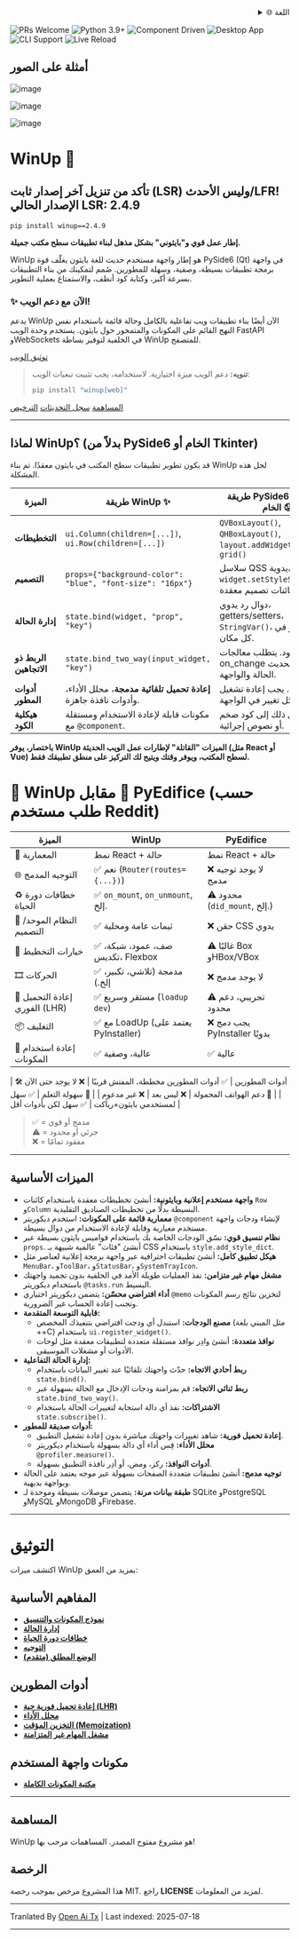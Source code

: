 <div align="right">
  <details>
    <summary >🌐 اللغة</summary>
    <div>
      <div align="center">
        <a href="https://openaitx.github.io/view.html?user=mebaadwaheed&project=winup&lang=en">English</a>
        | <a href="https://openaitx.github.io/view.html?user=mebaadwaheed&project=winup&lang=zh-CN">简体中文</a>
        | <a href="https://openaitx.github.io/view.html?user=mebaadwaheed&project=winup&lang=zh-TW">繁體中文</a>
        | <a href="https://openaitx.github.io/view.html?user=mebaadwaheed&project=winup&lang=ja">日本語</a>
        | <a href="https://openaitx.github.io/view.html?user=mebaadwaheed&project=winup&lang=ko">한국어</a>
        | <a href="https://openaitx.github.io/view.html?user=mebaadwaheed&project=winup&lang=hi">हिन्दी</a>
        | <a href="https://openaitx.github.io/view.html?user=mebaadwaheed&project=winup&lang=th">ไทย</a>
        | <a href="https://openaitx.github.io/view.html?user=mebaadwaheed&project=winup&lang=fr">Français</a>
        | <a href="https://openaitx.github.io/view.html?user=mebaadwaheed&project=winup&lang=de">Deutsch</a>
        | <a href="https://openaitx.github.io/view.html?user=mebaadwaheed&project=winup&lang=es">Español</a>
        | <a href="https://openaitx.github.io/view.html?user=mebaadwaheed&project=winup&lang=it">Itapano</a>
        | <a href="https://openaitx.github.io/view.html?user=mebaadwaheed&project=winup&lang=ru">Русский</a>
        | <a href="https://openaitx.github.io/view.html?user=mebaadwaheed&project=winup&lang=pt">Português</a>
        | <a href="https://openaitx.github.io/view.html?user=mebaadwaheed&project=winup&lang=nl">Nederlands</a>
        | <a href="https://openaitx.github.io/view.html?user=mebaadwaheed&project=winup&lang=pl">Polski</a>
        | <a href="https://openaitx.github.io/view.html?user=mebaadwaheed&project=winup&lang=ar">العربية</a>
        | <a href="https://openaitx.github.io/view.html?user=mebaadwaheed&project=winup&lang=fa">فارسی</a>
        | <a href="https://openaitx.github.io/view.html?user=mebaadwaheed&project=winup&lang=tr">Türkçe</a>
        | <a href="https://openaitx.github.io/view.html?user=mebaadwaheed&project=winup&lang=vi">Tiếng Việt</a>
        | <a href="https://openaitx.github.io/view.html?user=mebaadwaheed&project=winup&lang=id">Bahasa Indonesia</a>
      </div>
    </div>
  </details>
</div>

![PRs Welcome](https://img.shields.io/badge/PRs-welcome-brightgreen)
![Python 3.9+](https://img.shields.io/badge/python-3.9%2B-blue)
![Component Driven](https://img.shields.io/badge/architecture-component--driven-orange)
![Desktop App](https://img.shields.io/badge/platform-desktop-lightgrey)
![CLI Support](https://img.shields.io/badge/CLI-supported-critical)
![Live Reload](https://img.shields.io/badge/live--reload-enabled-blue)

## أمثلة على الصور

![image](https://github.com/user-attachments/assets/81d016e9-e10a-4438-ab94-99b6d76b8efe)

![image](https://github.com/user-attachments/assets/154dc3f4-ea8c-4f6f-84d3-88c7ab74a46f)

![image](https://github.com/user-attachments/assets/2318f701-6ec8-4402-abcc-40c879bf1a10)

# WinUp 🚀

## تأكد من تنزيل آخر إصدار ثابت (LSR) وليس الأحدث/LFR! الإصدار الحالي LSR: 2.4.9

`pip install winup==2.4.9`

**إطار عمل قوي و"بايثوني" بشكل مذهل لبناء تطبيقات سطح مكتب جميلة.**

WinUp هو إطار واجهة مستخدم حديث للغة بايثون يغلّف قوة PySide6 (Qt) في واجهة برمجة تطبيقات بسيطة، وصفية، وسهلة للمطورين. صُمم لتمكينك من بناء التطبيقات بسرعة أكبر، وكتابة كود أنظف، والاستمتاع بعملية التطوير.

### ✨ الآن مع دعم الويب!
يدعم WinUp الآن أيضًا بناء تطبيقات ويب تفاعلية بالكامل وحالة قائمة باستخدام نفس النهج القائم على المكونات والمتمحور حول بايثون. يستخدم وحدة الويب FastAPI وWebSockets في الخلفية لتوفير بساطة WinUp للمتصفح.

[توثيق الويب](https://raw.githubusercontent.com/mebaadwaheed/winup/main/docs/web/README.md)

> **تنويه:** دعم الويب ميزة اختيارية. لاستخدامه، يجب تثبيت تبعيات الويب:
> ```bash
> pip install "winup[web]"
> ```

[المساهمة](https://raw.githubusercontent.com/mebaadwaheed/winup/main/CONTRIBUTING.md)
[سجل التحديثات](https://raw.githubusercontent.com/mebaadwaheed/winup/main/CHANGELOG.md)
[الترخيص](LICENSE)

---

## لماذا WinUp؟ (بدلاً من PySide6 الخام أو Tkinter)

قد يكون تطوير تطبيقات سطح المكتب في بايثون معقدًا. تم بناء WinUp لحل هذه المشكلة.

| الميزة                  | طريقة WinUp ✨                                                                  | طريقة PySide6 / Tkinter الخام 😟                                                              |
| ----------------------- | ------------------------------------------------------------------------------ | ------------------------------------------------------------------------------------------- |
| **التخطيطات**           | `ui.Column(children=[...])`, `ui.Row(children=[...])`                          | `QVBoxLayout()`, `QHBoxLayout()`, `layout.addWidget()`, `pack()`, `grid()`                  |
| **التصميم**             | `props={"background-color": "blue", "font-size": "16px"}`                      | سلاسل QSS يدوية، `widget.setStyleSheet(...)`، كائنات تصميم معقدة.                           |
| **إدارة الحالة**        | `state.bind(widget, "prop", "key")`                                            | دوال رد يدوي، getters/setters، `StringVar()`، كود مكرر في كل مكان.                           |
| **الربط ذو الاتجاهين**  | `state.bind_two_way(input_widget, "key")`                                      | غير موجود. يتطلب معالجات on_change يدوية لتحديث الحالة والواجهة.                             |
| **أدوات المطور**        | **إعادة تحميل تلقائية مدمجة**، محلل الأداء، وأدوات نافذة جاهزة.                | غير موجودة. يجب إعادة تشغيل التطبيق لكل تغيير في الواجهة.                                    |
| **هيكلية الكود**        | مكونات قابلة لإعادة الاستخدام ومستقلة مع `@component`.                        | غالبًا ما يؤدي ذلك إلى كود ضخم أو نصوص إجرائية.                                              |

**باختصار، يوفر WinUp الميزات "القاتلة" لإطارات عمل الويب الحديثة (مثل React أو Vue) لسطح المكتب، ويوفر وقتك ويتيح لك التركيز على منطق تطبيقك فقط.**

# 🧊 WinUp مقابل 🧱 PyEdifice (حسب طلب مستخدم Reddit)

| الميزة                          | WinUp      | PyEdifice                        |
|----------------------------------|--------------------------------------|----------------------------------|
| 🧱 المعمارية                    | نمط React + حالة        | نمط React + حالة                 |
| 🌐 التوجيه المدمج                | ✅ نعم (`Router(routes={...})`)      | ❌ لا يوجد توجيه مدمج             |
| ♻️ خطافات دورة الحياة           | ✅ `on_mount`, `on_unmount`, إلخ.    | ⚠️ محدود (`did_mount`, إلخ.)      |
| 🎨 النظام الموحد/التصميم         | ✅ ثيمات عامة ومحلية                 | ❌ حقن CSS يدوي                   |
| 🔲 خيارات التخطيط                | ✅ صف، عمود، شبكة، تكديس، Flexbox   | ⚠️ غالبًا Box وHBox/VBox          |
| 🎞️ الحركات                      | ✅ مدمجة (تلاشي، تكبير، إلخ.)       | ❌ لا يوجد مدمج                   |
| 🔁 إعادة التحميل الفوري (LHR)    | ✅ مستقر وسريع (`loadup dev`)       | ⚠️ تجريبي، دعم محدود              |
| 📦 التغليف                       | ✅ مع LoadUp (يعتمد على PyInstaller) | ❌ يجب دمج PyInstaller يدويًا      |
| 🧩 إعادة استخدام المكونات        | ✅ عالية، وصفية                      | ✅ عالية                           |

| 🛠 أدوات المطورين              | ✅ أدوات المطورين مخططة، المفتش قريبًا  | ❌ لا يوجد حتى الآن                 |
| 📱 دعم الهواتف المحمولة         | ❌ ليس بعد                           | ❌ غير مدعوم                       |
| 🧠 سهولة التعلم                 | ✅ سهل لمستخدمي بايثون+ريأكت         | ✅ سهل لكن بأدوات أقل              |

> ✅ = مدمج أو قوي  
> ⚠️ = جزئي أو محدود  
> ❌ = مفقود تمامًا
---

## الميزات الأساسية

*   **واجهة مستخدم إعلانية وبايثونية:** أنشئ تخطيطات معقدة باستخدام كائنات `Row` و`Column` البسيطة بدلًا من تخطيطات الصناديق التقليدية.
*   **معمارية قائمة على المكونات:** استخدم ديكوريتر `@component` لإنشاء ودجات واجهة مستخدم معيارية وقابلة لإعادة الاستخدام من دوال بسيطة.
*   **نظام تنسيق قوي:** نسّق الودجات الخاصة بك باستخدام قواميس بايثون بسيطة عبر `props`. أنشئ "فئات" عالمية شبيهة بـ CSS باستخدام `style.add_style_dict`.
*   **هيكل تطبيق كامل:** أنشئ تطبيقات احترافية عبر واجهة برمجة إعلانية لعناصر مثل `MenuBar`، و`ToolBar`، و`StatusBar`، و`SystemTrayIcon`.
*   **مشغل مهام غير متزامن:** نفذ العمليات طويلة الأمد في الخلفية بدون تجميد واجهتك باستخدام ديكوريتر `@tasks.run` البسيط.
*   **أداء افتراضي محسّن:** يتضمن ديكوريتر اختياري `@memo` لتخزين نتائج رسم المكونات وتجنب إعادة الحساب غير الضرورية.
*   **قابلية التوسعة المتقدمة:**
    *   **مصنع الودجات:** استبدل أي ودجت افتراضي بتنفيذك المخصص (مثل المبني بلغة ++C) باستخدام `ui.register_widget()`.
    *   **نوافذ متعددة:** أنشئ وادِر نوافذ مستقلة متعددة لتطبيقات معقدة مثل لوحات الأدوات أو مشغلات الموسيقى.
*   **إدارة الحالة التفاعلية:**
    *   **ربط أحادي الاتجاه:** حدّث واجهتك تلقائيًا عند تغيير البيانات باستخدام `state.bind()`.
    *   **ربط ثنائي الاتجاه:** قم بمزامنة ودجات الإدخال مع الحالة بسهولة عبر `state.bind_two_way()`.
    *   **الاشتراكات:** نفذ أي دالة استجابة لتغييرات الحالة باستخدام `state.subscribe()`.
*   **أدوات صديقة للمطور:**
    *   **إعادة تحميل فورية:** شاهد تغييرات واجهتك مباشرة بدون إعادة تشغيل التطبيق.
    *   **محلل الأداء:** قِس أداء أي دالة بسهولة باستخدام ديكوريتر `@profiler.measure()`.
    *   **أدوات النوافذ:** ركز، ومض، أو أدِر نافذة التطبيق بسهولة.
*   **توجيه مدمج:** أنشئ تطبيقات متعددة الصفحات بسهولة عبر موجه يعتمد على الحالة وبواجهة بديهية.
*   **طبقة بيانات مرنة:** يتضمن موصلات بسيطة وموحدة لـ SQLite وPostgreSQL وMySQL وMongoDB وFirebase.

---

# التوثيق

اكتشف ميزات WinUp بمزيد من العمق:

## المفاهيم الأساسية
- [**نموذج المكونات والتنسيق**](https://raw.githubusercontent.com/mebaadwaheed/winup/main/docs/concepts.md)
- [**إدارة الحالة**](https://raw.githubusercontent.com/mebaadwaheed/winup/main/docs/state.md)
- [**خطافات دورة الحياة**](https://raw.githubusercontent.com/mebaadwaheed/winup/main/docs/concepts.md#component-lifecycle-hooks-on_mount-and-on_unmount)
- [**التوجيه**](https://raw.githubusercontent.com/mebaadwaheed/winup/main/docs/concepts.md#routing)
- [**الوضع المطلق (متقدم)**](https://raw.githubusercontent.com/mebaadwaheed/winup/main/docs/absolute-layout.md)

## أدوات المطورين
- [**إعادة تحميل فورية حية (LHR)**](https://raw.githubusercontent.com/mebaadwaheed/winup/main/docs/live-hot-reload.md)
- [**محلل الأداء**](https://raw.githubusercontent.com/mebaadwaheed/winup/main/docs/profiler.md)
- [**التخزين المؤقت (Memoization)**](https://raw.githubusercontent.com/mebaadwaheed/winup/main/docs/memoization.md)
- [**مشغل المهام غير المتزامنة**](https://raw.githubusercontent.com/mebaadwaheed/winup/main/docs/tasks.md)

## مكونات واجهة المستخدم
- [**مكتبة المكونات الكاملة**](https://raw.githubusercontent.com/mebaadwaheed/winup/main/docs/components/README.md)

---

## المساهمة

WinUp هو مشروع مفتوح المصدر. المساهمات مرحب بها!

## الرخصة

هذا المشروع مرخص بموجب رخصة MIT. راجع **LICENSE** لمزيد من المعلومات.

---

Tranlated By [Open Ai Tx](https://github.com/OpenAiTx/OpenAiTx) | Last indexed: 2025-07-18

---
